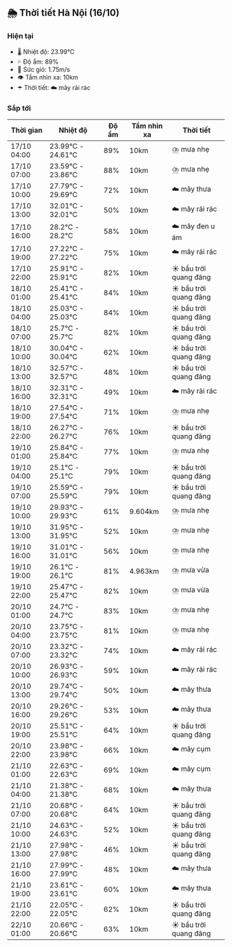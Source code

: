 ## 🌦️ Thời tiết Hà Nội (16/10)

### Hiện tại

- 🌡️ Nhiệt độ: 23.99℃
- 💦 Độ ẩm: 89%
- 💨 Sức gió: 1.75m/s
- 👁️ Tầm nhìn xa: 10km
- ☂️ Thời tiết: ☁️ mây rải rác

### Sắp tới

| Thời gian | Nhiệt độ | Độ ẩm | Tầm nhìn xa | Thời tiết |
| --- | --- | --- | --- | --- |
| 17/10 04:00 | 23.99℃ - 24.61℃ | 89% | 10km | ⛈️ mưa nhẹ |
| 17/10 07:00 | 23.59℃ - 23.86℃ | 88% | 10km | ⛈️ mưa nhẹ |
| 17/10 10:00 | 27.79℃ - 29.69℃ | 72% | 10km | ☁️ mây thưa |
| 17/10 13:00 | 32.01℃ - 32.01℃ | 50% | 10km | ☁️ mây rải rác |
| 17/10 16:00 | 28.2℃ - 28.2℃ | 58% | 10km | ☁️ mây đen u ám |
| 17/10 19:00 | 27.22℃ - 27.22℃ | 75% | 10km | ☁️ mây rải rác |
| 17/10 22:00 | 25.91℃ - 25.91℃ | 82% | 10km | ☀️ bầu trời quang đãng |
| 18/10 01:00 | 25.41℃ - 25.41℃ | 84% | 10km | ☀️ bầu trời quang đãng |
| 18/10 04:00 | 25.03℃ - 25.03℃ | 84% | 10km | ☀️ bầu trời quang đãng |
| 18/10 07:00 | 25.7℃ - 25.7℃ | 82% | 10km | ☀️ bầu trời quang đãng |
| 18/10 10:00 | 30.04℃ - 30.04℃ | 62% | 10km | ☀️ bầu trời quang đãng |
| 18/10 13:00 | 32.57℃ - 32.57℃ | 48% | 10km | ☀️ bầu trời quang đãng |
| 18/10 16:00 | 32.31℃ - 32.31℃ | 49% | 10km | ☁️ mây rải rác |
| 18/10 19:00 | 27.54℃ - 27.54℃ | 71% | 10km | ⛈️ mưa nhẹ |
| 18/10 22:00 | 26.27℃ - 26.27℃ | 76% | 10km | ☀️ bầu trời quang đãng |
| 19/10 01:00 | 25.84℃ - 25.84℃ | 77% | 10km | ⛈️ mưa nhẹ |
| 19/10 04:00 | 25.1℃ - 25.1℃ | 79% | 10km | ☀️ bầu trời quang đãng |
| 19/10 07:00 | 25.59℃ - 25.59℃ | 79% | 10km | ☀️ bầu trời quang đãng |
| 19/10 10:00 | 29.93℃ - 29.93℃ | 61% | 9.604km | ⛈️ mưa nhẹ |
| 19/10 13:00 | 31.95℃ - 31.95℃ | 52% | 10km | ⛈️ mưa nhẹ |
| 19/10 16:00 | 31.01℃ - 31.01℃ | 56% | 10km | ⛈️ mưa nhẹ |
| 19/10 19:00 | 26.1℃ - 26.1℃ | 81% | 4.963km | ⛈️ mưa vừa |
| 19/10 22:00 | 25.47℃ - 25.47℃ | 82% | 10km | ⛈️ mưa vừa |
| 20/10 01:00 | 24.7℃ - 24.7℃ | 83% | 10km | ⛈️ mưa nhẹ |
| 20/10 04:00 | 23.75℃ - 23.75℃ | 81% | 10km | ⛈️ mưa nhẹ |
| 20/10 07:00 | 23.32℃ - 23.32℃ | 74% | 10km | ☁️ mây rải rác |
| 20/10 10:00 | 26.93℃ - 26.93℃ | 59% | 10km | ☁️ mây rải rác |
| 20/10 13:00 | 29.74℃ - 29.74℃ | 50% | 10km | ☁️ mây thưa |
| 20/10 16:00 | 29.26℃ - 29.26℃ | 53% | 10km | ☁️ mây thưa |
| 20/10 19:00 | 25.51℃ - 25.51℃ | 64% | 10km | ☀️ bầu trời quang đãng |
| 20/10 22:00 | 23.98℃ - 23.98℃ | 66% | 10km | ☁️ mây cụm |
| 21/10 01:00 | 22.63℃ - 22.63℃ | 69% | 10km | ☁️ mây cụm |
| 21/10 04:00 | 21.38℃ - 21.38℃ | 68% | 10km | ☁️ mây thưa |
| 21/10 07:00 | 20.68℃ - 20.68℃ | 64% | 10km | ☀️ bầu trời quang đãng |
| 21/10 10:00 | 24.63℃ - 24.63℃ | 52% | 10km | ☀️ bầu trời quang đãng |
| 21/10 13:00 | 27.98℃ - 27.98℃ | 46% | 10km | ☀️ bầu trời quang đãng |
| 21/10 16:00 | 27.99℃ - 27.99℃ | 48% | 10km | ☁️ mây thưa |
| 21/10 19:00 | 23.61℃ - 23.61℃ | 60% | 10km | ☁️ mây thưa |
| 21/10 22:00 | 22.05℃ - 22.05℃ | 62% | 10km | ☀️ bầu trời quang đãng |
| 22/10 01:00 | 20.66℃ - 20.66℃ | 63% | 10km | ☀️ bầu trời quang đãng |
